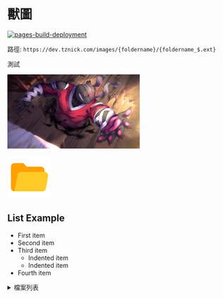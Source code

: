 ---
---
# 獸圖

[![pages-build-deployment](https://github.com/nickburrows/images/actions/workflows/pages/pages-build-deployment/badge.svg)](https://github.com/nickburrows/images/actions/workflows/pages/pages-build-deployment)

路徑: `https://dev.tznick.com/images/{foldername}/{foldername_$.ext}`

測試

![test](beek/beek_1.jpg)

![folder](img/folder.svg)

## List Example

- First item
- Second item
- Third item
  - Indented item
  - Indented item
- Fourth item

<!-- markdownlint-disable MD033 -->
<details><summary>檔案列表</summary>

- 📂 __docs__
  - 📂 __beek__
    - 📄 [beek\_1.jpg](beek/beek_1.jpg)
    - 📄 [beek\_2.jpg](beek/beek_2.jpg)
    - 📄 [beek\_3.jpg](beek/beek_3.jpg)
    - 📄 [beek\_4.jpg](beek/beek_4.jpg)
    - 📄 [beek\_5.jpg](beek/beek_5.jpg)
    - 📄 [beek\_6.jpg](beek/beek_6.jpg)
  - 📂 __car__
  - 📂 __furry__
    - 📄 [furry\_1.jpg](furry/furry_1.jpg)
    - 📄 [furry\_2.jpg](furry/furry_2.jpg)
  - 📂 __furry\_shota__
    - 📄 [furry\_shota\_1.jpg](furry_shota/furry_shota_1.jpg)
    - 📄 [furry\_shota\_10.jpg](furry_shota/furry_shota_10.jpg)
    - 📄 [furry\_shota\_11.jpg](furry_shota/furry_shota_11.jpg)
    - 📄 [furry\_shota\_12.jpg](furry_shota/furry_shota_12.jpg)
    - 📄 [furry\_shota\_13.jpg](furry_shota/furry_shota_13.jpg)
    - 📄 [furry\_shota\_14.jpg](furry_shota/furry_shota_14.jpg)
    - 📄 [furry\_shota\_15.jpg](furry_shota/furry_shota_15.jpg)
    - 📄 [furry\_shota\_16.jpg](furry_shota/furry_shota_16.jpg)
    - 📄 [furry\_shota\_17.jpg](furry_shota/furry_shota_17.jpg)
    - 📄 [furry\_shota\_18.jpg](furry_shota/furry_shota_18.jpg)
    - 📄 [furry\_shota\_19.jpg](furry_shota/furry_shota_19.jpg)
    - 📄 [furry\_shota\_2.jpg](furry_shota/furry_shota_2.jpg)
    - 📄 [furry\_shota\_20.jpg](furry_shota/furry_shota_20.jpg)
    - 📄 [furry\_shota\_21.jpg](furry_shota/furry_shota_21.jpg)
    - 📄 [furry\_shota\_22.jpg](furry_shota/furry_shota_22.jpg)
    - 📄 [furry\_shota\_23.jpg](furry_shota/furry_shota_23.jpg)
    - 📄 [furry\_shota\_24.jpg](furry_shota/furry_shota_24.jpg)
    - 📄 [furry\_shota\_3.jpg](furry_shota/furry_shota_3.jpg)
    - 📄 [furry\_shota\_4.jpg](furry_shota/furry_shota_4.jpg)
    - 📄 [furry\_shota\_5.jpg](furry_shota/furry_shota_5.jpg)
    - 📄 [furry\_shota\_6.jpg](furry_shota/furry_shota_6.jpg)
    - 📄 [furry\_shota\_7.jpg](furry_shota/furry_shota_7.jpg)
    - 📄 [furry\_shota\_8.jpg](furry_shota/furry_shota_8.jpg)
    - 📄 [furry\_shota\_9.jpg](furry_shota/furry_shota_9.jpg)
  - 📂 __game__
  - 📂 __gyee__
    - 📄 [gyee\_1.jpg](gyee/gyee_1.jpg)
    - 📄 [gyee\_2.jpg](gyee/gyee_2.jpg)
  - 📄 [index.md](index.md)
  - 📂 __kc__
    - 📄 [kc\_1.jpg](kc/kc_1.jpg)
    - 📄 [kc\_10.jpg](kc/kc_10.jpg)
    - 📄 [kc\_11.jpg](kc/kc_11.jpg)
    - 📄 [kc\_12.jpg](kc/kc_12.jpg)
    - 📄 [kc\_13.jpg](kc/kc_13.jpg)
    - 📄 [kc\_14.jpg](kc/kc_14.jpg)
    - 📄 [kc\_15.jpg](kc/kc_15.jpg)
    - 📄 [kc\_16.jpg](kc/kc_16.jpg)
    - 📄 [kc\_17.jpg](kc/kc_17.jpg)
    - 📄 [kc\_18.jpg](kc/kc_18.jpg)
    - 📄 [kc\_19.jpg](kc/kc_19.jpg)
    - 📄 [kc\_2.jpg](kc/kc_2.jpg)
    - 📄 [kc\_20.jpg](kc/kc_20.jpg)
    - 📄 [kc\_21.jpg](kc/kc_21.jpg)
    - 📄 [kc\_22.jpg](kc/kc_22.jpg)
    - 📄 [kc\_23.jpg](kc/kc_23.jpg)
    - 📄 [kc\_24.jpg](kc/kc_24.jpg)
    - 📄 [kc\_25.jpg](kc/kc_25.jpg)
    - 📄 [kc\_26.jpg](kc/kc_26.jpg)
    - 📄 [kc\_27.jpg](kc/kc_27.jpg)
    - 📄 [kc\_28.jpg](kc/kc_28.jpg)
    - 📄 [kc\_29.jpg](kc/kc_29.jpg)
    - 📄 [kc\_3.jpg](kc/kc_3.jpg)
    - 📄 [kc\_30.jpg](kc/kc_30.jpg)
    - 📄 [kc\_31.jpg](kc/kc_31.jpg)
    - 📄 [kc\_32.jpg](kc/kc_32.jpg)
    - 📄 [kc\_33.jpg](kc/kc_33.jpg)
    - 📄 [kc\_34.jpg](kc/kc_34.jpg)
    - 📄 [kc\_35.jpg](kc/kc_35.jpg)
    - 📄 [kc\_36.jpg](kc/kc_36.jpg)
    - 📄 [kc\_37.jpg](kc/kc_37.jpg)
    - 📄 [kc\_38.jpg](kc/kc_38.jpg)
    - 📄 [kc\_39.jpg](kc/kc_39.jpg)
    - 📄 [kc\_4.jpg](kc/kc_4.jpg)
    - 📄 [kc\_40.jpg](kc/kc_40.jpg)
    - 📄 [kc\_41.jpg](kc/kc_41.jpg)
    - 📄 [kc\_42.jpg](kc/kc_42.jpg)
    - 📄 [kc\_43.jpg](kc/kc_43.jpg)
    - 📄 [kc\_44.jpg](kc/kc_44.jpg)
    - 📄 [kc\_45.jpg](kc/kc_45.jpg)
    - 📄 [kc\_46.jpg](kc/kc_46.jpg)
    - 📄 [kc\_5.jpg](kc/kc_5.jpg)
    - 📄 [kc\_6.jpg](kc/kc_6.jpg)
    - 📄 [kc\_7.jpg](kc/kc_7.jpg)
    - 📄 [kc\_8.jpg](kc/kc_8.jpg)
    - 📄 [kc\_9.jpg](kc/kc_9.jpg)
  - 📂 __kevin__
    - 📄 [kevin\_1.jpeg](kevin/kevin_1.jpeg)
    - 📄 [kevin\_10.jpeg](kevin/kevin_10.jpeg)
    - 📄 [kevin\_100.jpeg](kevin/kevin_100.jpeg)
    - 📄 [kevin\_101.jpeg](kevin/kevin_101.jpeg)
    - 📄 [kevin\_102.jpeg](kevin/kevin_102.jpeg)
    - 📄 [kevin\_103.jpeg](kevin/kevin_103.jpeg)
    - 📄 [kevin\_104.jpeg](kevin/kevin_104.jpeg)
    - 📄 [kevin\_105.jpeg](kevin/kevin_105.jpeg)
    - 📄 [kevin\_106.jpeg](kevin/kevin_106.jpeg)
    - 📄 [kevin\_107.jpeg](kevin/kevin_107.jpeg)
    - 📄 [kevin\_108.jpeg](kevin/kevin_108.jpeg)
    - 📄 [kevin\_109.jpeg](kevin/kevin_109.jpeg)
    - 📄 [kevin\_11.jpeg](kevin/kevin_11.jpeg)
    - 📄 [kevin\_110.jpeg](kevin/kevin_110.jpeg)
    - 📄 [kevin\_111.jpeg](kevin/kevin_111.jpeg)
    - 📄 [kevin\_112.jpeg](kevin/kevin_112.jpeg)
    - 📄 [kevin\_113.jpeg](kevin/kevin_113.jpeg)
    - 📄 [kevin\_114.jpeg](kevin/kevin_114.jpeg)
    - 📄 [kevin\_115.jpeg](kevin/kevin_115.jpeg)
    - 📄 [kevin\_116.jpeg](kevin/kevin_116.jpeg)
    - 📄 [kevin\_117.jpeg](kevin/kevin_117.jpeg)
    - 📄 [kevin\_118.jpeg](kevin/kevin_118.jpeg)
    - 📄 [kevin\_119.jpeg](kevin/kevin_119.jpeg)
    - 📄 [kevin\_12.jpeg](kevin/kevin_12.jpeg)
    - 📄 [kevin\_120.jpeg](kevin/kevin_120.jpeg)
    - 📄 [kevin\_121.jpeg](kevin/kevin_121.jpeg)
    - 📄 [kevin\_122.jpeg](kevin/kevin_122.jpeg)
    - 📄 [kevin\_123.jpeg](kevin/kevin_123.jpeg)
    - 📄 [kevin\_124.jpeg](kevin/kevin_124.jpeg)
    - 📄 [kevin\_125.jpeg](kevin/kevin_125.jpeg)
    - 📄 [kevin\_126.jpeg](kevin/kevin_126.jpeg)
    - 📄 [kevin\_127.jpeg](kevin/kevin_127.jpeg)
    - 📄 [kevin\_128.jpeg](kevin/kevin_128.jpeg)
    - 📄 [kevin\_129.jpeg](kevin/kevin_129.jpeg)
    - 📄 [kevin\_13.jpeg](kevin/kevin_13.jpeg)
    - 📄 [kevin\_130.jpeg](kevin/kevin_130.jpeg)
    - 📄 [kevin\_131.jpeg](kevin/kevin_131.jpeg)
    - 📄 [kevin\_132.png](kevin/kevin_132.png)
    - 📄 [kevin\_133.png](kevin/kevin_133.png)
    - 📄 [kevin\_134.png](kevin/kevin_134.png)
    - 📄 [kevin\_135.png](kevin/kevin_135.png)
    - 📄 [kevin\_136.jpeg](kevin/kevin_136.jpeg)
    - 📄 [kevin\_137.jpeg](kevin/kevin_137.jpeg)
    - 📄 [kevin\_138.jpeg](kevin/kevin_138.jpeg)
    - 📄 [kevin\_139.jpeg](kevin/kevin_139.jpeg)
    - 📄 [kevin\_14.jpeg](kevin/kevin_14.jpeg)
    - 📄 [kevin\_140.jpeg](kevin/kevin_140.jpeg)
    - 📄 [kevin\_141.jpeg](kevin/kevin_141.jpeg)
    - 📄 [kevin\_142.jpeg](kevin/kevin_142.jpeg)
    - 📄 [kevin\_143.jpeg](kevin/kevin_143.jpeg)
    - 📄 [kevin\_144.jpeg](kevin/kevin_144.jpeg)
    - 📄 [kevin\_145.jpeg](kevin/kevin_145.jpeg)
    - 📄 [kevin\_146.jpeg](kevin/kevin_146.jpeg)
    - 📄 [kevin\_147.jpeg](kevin/kevin_147.jpeg)
    - 📄 [kevin\_148.jpeg](kevin/kevin_148.jpeg)
    - 📄 [kevin\_149.jpeg](kevin/kevin_149.jpeg)
    - 📄 [kevin\_15.jpeg](kevin/kevin_15.jpeg)
    - 📄 [kevin\_150.jpeg](kevin/kevin_150.jpeg)
    - 📄 [kevin\_151.jpeg](kevin/kevin_151.jpeg)
    - 📄 [kevin\_152.jpeg](kevin/kevin_152.jpeg)
    - 📄 [kevin\_153.jpeg](kevin/kevin_153.jpeg)
    - 📄 [kevin\_154.jpeg](kevin/kevin_154.jpeg)
    - 📄 [kevin\_155.jpeg](kevin/kevin_155.jpeg)
    - 📄 [kevin\_156.jpeg](kevin/kevin_156.jpeg)
    - 📄 [kevin\_157.jpeg](kevin/kevin_157.jpeg)
    - 📄 [kevin\_158.jpeg](kevin/kevin_158.jpeg)
    - 📄 [kevin\_159.jpeg](kevin/kevin_159.jpeg)
    - 📄 [kevin\_16.jpeg](kevin/kevin_16.jpeg)
    - 📄 [kevin\_160.jpeg](kevin/kevin_160.jpeg)
    - 📄 [kevin\_161.jpeg](kevin/kevin_161.jpeg)
    - 📄 [kevin\_162.jpeg](kevin/kevin_162.jpeg)
    - 📄 [kevin\_163.gif](kevin/kevin_163.gif)
    - 📄 [kevin\_164.jpeg](kevin/kevin_164.jpeg)
    - 📄 [kevin\_165.jpeg](kevin/kevin_165.jpeg)
    - 📄 [kevin\_166.jpeg](kevin/kevin_166.jpeg)
    - 📄 [kevin\_167.jpeg](kevin/kevin_167.jpeg)
    - 📄 [kevin\_168.jpeg](kevin/kevin_168.jpeg)
    - 📄 [kevin\_169.jpeg](kevin/kevin_169.jpeg)
    - 📄 [kevin\_17.jpeg](kevin/kevin_17.jpeg)
    - 📄 [kevin\_170.jpeg](kevin/kevin_170.jpeg)
    - 📄 [kevin\_171.jpeg](kevin/kevin_171.jpeg)
    - 📄 [kevin\_172.jpeg](kevin/kevin_172.jpeg)
    - 📄 [kevin\_173.jpeg](kevin/kevin_173.jpeg)
    - 📄 [kevin\_174.jpeg](kevin/kevin_174.jpeg)
    - 📄 [kevin\_175.jpeg](kevin/kevin_175.jpeg)
    - 📄 [kevin\_176.jpeg](kevin/kevin_176.jpeg)
    - 📄 [kevin\_177.jpeg](kevin/kevin_177.jpeg)
    - 📄 [kevin\_178.png](kevin/kevin_178.png)
    - 📄 [kevin\_179.jpeg](kevin/kevin_179.jpeg)
    - 📄 [kevin\_18.jpeg](kevin/kevin_18.jpeg)
    - 📄 [kevin\_180.jpeg](kevin/kevin_180.jpeg)
    - 📄 [kevin\_181.jpeg](kevin/kevin_181.jpeg)
    - 📄 [kevin\_182.jpeg](kevin/kevin_182.jpeg)
    - 📄 [kevin\_183.jpeg](kevin/kevin_183.jpeg)
    - 📄 [kevin\_184.jpeg](kevin/kevin_184.jpeg)
    - 📄 [kevin\_185.jpeg](kevin/kevin_185.jpeg)
    - 📄 [kevin\_19.jpeg](kevin/kevin_19.jpeg)
    - 📄 [kevin\_2.jpeg](kevin/kevin_2.jpeg)
    - 📄 [kevin\_20.jpeg](kevin/kevin_20.jpeg)
    - 📄 [kevin\_21.jpeg](kevin/kevin_21.jpeg)
    - 📄 [kevin\_22.jpeg](kevin/kevin_22.jpeg)
    - 📄 [kevin\_23.jpeg](kevin/kevin_23.jpeg)
    - 📄 [kevin\_24.jpeg](kevin/kevin_24.jpeg)
    - 📄 [kevin\_25.jpeg](kevin/kevin_25.jpeg)
    - 📄 [kevin\_26.jpeg](kevin/kevin_26.jpeg)
    - 📄 [kevin\_27.jpeg](kevin/kevin_27.jpeg)
    - 📄 [kevin\_28.jpeg](kevin/kevin_28.jpeg)
    - 📄 [kevin\_29.jpeg](kevin/kevin_29.jpeg)
    - 📄 [kevin\_3.jpeg](kevin/kevin_3.jpeg)
    - 📄 [kevin\_30.jpeg](kevin/kevin_30.jpeg)
    - 📄 [kevin\_31.jpeg](kevin/kevin_31.jpeg)
    - 📄 [kevin\_32.jpeg](kevin/kevin_32.jpeg)
    - 📄 [kevin\_33.jpeg](kevin/kevin_33.jpeg)
    - 📄 [kevin\_34.jpeg](kevin/kevin_34.jpeg)
    - 📄 [kevin\_35.jpeg](kevin/kevin_35.jpeg)
    - 📄 [kevin\_36.jpeg](kevin/kevin_36.jpeg)
    - 📄 [kevin\_37.jpeg](kevin/kevin_37.jpeg)
    - 📄 [kevin\_38.jpeg](kevin/kevin_38.jpeg)
    - 📄 [kevin\_39.jpeg](kevin/kevin_39.jpeg)
    - 📄 [kevin\_4.jpeg](kevin/kevin_4.jpeg)
    - 📄 [kevin\_40.jpeg](kevin/kevin_40.jpeg)
    - 📄 [kevin\_41.jpeg](kevin/kevin_41.jpeg)
    - 📄 [kevin\_42.jpeg](kevin/kevin_42.jpeg)
    - 📄 [kevin\_43.jpeg](kevin/kevin_43.jpeg)
    - 📄 [kevin\_44.jpeg](kevin/kevin_44.jpeg)
    - 📄 [kevin\_45.jpeg](kevin/kevin_45.jpeg)
    - 📄 [kevin\_46.jpeg](kevin/kevin_46.jpeg)
    - 📄 [kevin\_47.jpeg](kevin/kevin_47.jpeg)
    - 📄 [kevin\_48.jpeg](kevin/kevin_48.jpeg)
    - 📄 [kevin\_49.jpeg](kevin/kevin_49.jpeg)
    - 📄 [kevin\_5.jpeg](kevin/kevin_5.jpeg)
    - 📄 [kevin\_50.jpeg](kevin/kevin_50.jpeg)
    - 📄 [kevin\_51.jpeg](kevin/kevin_51.jpeg)
    - 📄 [kevin\_52.jpeg](kevin/kevin_52.jpeg)
    - 📄 [kevin\_53.jpeg](kevin/kevin_53.jpeg)
    - 📄 [kevin\_54.jpeg](kevin/kevin_54.jpeg)
    - 📄 [kevin\_55.jpeg](kevin/kevin_55.jpeg)
    - 📄 [kevin\_56.jpeg](kevin/kevin_56.jpeg)
    - 📄 [kevin\_57.jpeg](kevin/kevin_57.jpeg)
    - 📄 [kevin\_58.jpeg](kevin/kevin_58.jpeg)
    - 📄 [kevin\_59.jpeg](kevin/kevin_59.jpeg)
    - 📄 [kevin\_6.jpeg](kevin/kevin_6.jpeg)
    - 📄 [kevin\_60.jpeg](kevin/kevin_60.jpeg)
    - 📄 [kevin\_61.jpeg](kevin/kevin_61.jpeg)
    - 📄 [kevin\_62.jpeg](kevin/kevin_62.jpeg)
    - 📄 [kevin\_63.jpeg](kevin/kevin_63.jpeg)
    - 📄 [kevin\_64.jpeg](kevin/kevin_64.jpeg)
    - 📄 [kevin\_65.jpeg](kevin/kevin_65.jpeg)
    - 📄 [kevin\_66.jpeg](kevin/kevin_66.jpeg)
    - 📄 [kevin\_67.jpeg](kevin/kevin_67.jpeg)
    - 📄 [kevin\_68.jpeg](kevin/kevin_68.jpeg)
    - 📄 [kevin\_69.jpeg](kevin/kevin_69.jpeg)
    - 📄 [kevin\_7.jpeg](kevin/kevin_7.jpeg)
    - 📄 [kevin\_70.jpeg](kevin/kevin_70.jpeg)
    - 📄 [kevin\_71.jpeg](kevin/kevin_71.jpeg)
    - 📄 [kevin\_72.jpeg](kevin/kevin_72.jpeg)
    - 📄 [kevin\_73.jpeg](kevin/kevin_73.jpeg)
    - 📄 [kevin\_74.jpeg](kevin/kevin_74.jpeg)
    - 📄 [kevin\_75.jpeg](kevin/kevin_75.jpeg)
    - 📄 [kevin\_76.jpeg](kevin/kevin_76.jpeg)
    - 📄 [kevin\_77.jpeg](kevin/kevin_77.jpeg)
    - 📄 [kevin\_78.jpeg](kevin/kevin_78.jpeg)
    - 📄 [kevin\_79.jpeg](kevin/kevin_79.jpeg)
    - 📄 [kevin\_8.jpeg](kevin/kevin_8.jpeg)
    - 📄 [kevin\_80.jpeg](kevin/kevin_80.jpeg)
    - 📄 [kevin\_81.jpeg](kevin/kevin_81.jpeg)
    - 📄 [kevin\_82.jpeg](kevin/kevin_82.jpeg)
    - 📄 [kevin\_83.jpeg](kevin/kevin_83.jpeg)
    - 📄 [kevin\_84.jpeg](kevin/kevin_84.jpeg)
    - 📄 [kevin\_85.jpeg](kevin/kevin_85.jpeg)
    - 📄 [kevin\_86.jpeg](kevin/kevin_86.jpeg)
    - 📄 [kevin\_87.jpeg](kevin/kevin_87.jpeg)
    - 📄 [kevin\_88.jpeg](kevin/kevin_88.jpeg)
    - 📄 [kevin\_89.jpeg](kevin/kevin_89.jpeg)
    - 📄 [kevin\_9.jpeg](kevin/kevin_9.jpeg)
    - 📄 [kevin\_90.jpeg](kevin/kevin_90.jpeg)
    - 📄 [kevin\_91.jpeg](kevin/kevin_91.jpeg)
    - 📄 [kevin\_92.jpeg](kevin/kevin_92.jpeg)
    - 📄 [kevin\_93.jpeg](kevin/kevin_93.jpeg)
    - 📄 [kevin\_94.jpeg](kevin/kevin_94.jpeg)
    - 📄 [kevin\_95.jpeg](kevin/kevin_95.jpeg)
    - 📄 [kevin\_96.jpeg](kevin/kevin_96.jpeg)
    - 📄 [kevin\_97.jpeg](kevin/kevin_97.jpeg)
    - 📄 [kevin\_98.jpeg](kevin/kevin_98.jpeg)
    - 📄 [kevin\_99.jpeg](kevin/kevin_99.jpeg)
  - 📂 __kimono__
    - 📄 [kimono\_1.jpg](kimono/kimono_1.jpg)
    - 📄 [kimono\_2.jpg](kimono/kimono_2.jpg)
    - 📄 [kimono\_3.jpg](kimono/kimono_3.jpg)
    - 📄 [kimono\_4.jpg](kimono/kimono_4.jpg)
  - 📂 __kulau__
    - 📄 [kulau\_1.jpg](kulau/kulau_1.jpg)
    - 📄 [kulau\_2.png](kulau/kulau_2.png)
    - 📄 [kulau\_3.jpg](kulau/kulau_3.jpg)
    - 📄 [kulau\_4.jpg](kulau/kulau_4.jpg)
  - 📂 __lagoon__
    - 📄 [lagoon\_1.jpg](lagoon/lagoon_1.jpg)
    - 📄 [lagoon\_10.jpg](lagoon/lagoon_10.jpg)
    - 📄 [lagoon\_11.jpg](lagoon/lagoon_11.jpg)
    - 📄 [lagoon\_12.jpg](lagoon/lagoon_12.jpg)
    - 📄 [lagoon\_13.jpg](lagoon/lagoon_13.jpg)
    - 📄 [lagoon\_14.jpg](lagoon/lagoon_14.jpg)
    - 📄 [lagoon\_15.jpg](lagoon/lagoon_15.jpg)
    - 📄 [lagoon\_16.jpg](lagoon/lagoon_16.jpg)
    - 📄 [lagoon\_17.jpg](lagoon/lagoon_17.jpg)
    - 📄 [lagoon\_2.jpg](lagoon/lagoon_2.jpg)
    - 📄 [lagoon\_3.jpg](lagoon/lagoon_3.jpg)
    - 📄 [lagoon\_4.jpg](lagoon/lagoon_4.jpg)
    - 📄 [lagoon\_5.jpg](lagoon/lagoon_5.jpg)
    - 📄 [lagoon\_6.jpg](lagoon/lagoon_6.jpg)
    - 📄 [lagoon\_7.jpg](lagoon/lagoon_7.jpg)
    - 📄 [lagoon\_8.jpg](lagoon/lagoon_8.jpg)
    - 📄 [lagoon\_9.jpg](lagoon/lagoon_9.jpg)
  - 📂 __lin\_hu__
    - 📄 [lin\_hu\_1.jpg](lin_hu/lin_hu_1.jpg)
    - 📄 [lin\_hu\_10.jpg](lin_hu/lin_hu_10.jpg)
    - 📄 [lin\_hu\_11.jpg](lin_hu/lin_hu_11.jpg)
    - 📄 [lin\_hu\_2.jpg](lin_hu/lin_hu_2.jpg)
    - 📄 [lin\_hu\_3.jpg](lin_hu/lin_hu_3.jpg)
    - 📄 [lin\_hu\_4.jpg](lin_hu/lin_hu_4.jpg)
    - 📄 [lin\_hu\_5.jpg](lin_hu/lin_hu_5.jpg)
    - 📄 [lin\_hu\_6.jpg](lin_hu/lin_hu_6.jpg)
    - 📄 [lin\_hu\_7.jpg](lin_hu/lin_hu_7.jpg)
    - 📄 [lin\_hu\_8.jpg](lin_hu/lin_hu_8.jpg)
    - 📄 [lin\_hu\_9.jpg](lin_hu/lin_hu_9.jpg)
  - 📄 [list.md](list.md)
  - 📂 __pokemon__
    - 📄 [pokemon\_1.jpg](pokemon/pokemon_1.jpg)
    - 📄 [pokemon\_10.jpg](pokemon/pokemon_10.jpg)
    - 📄 [pokemon\_11.jpg](pokemon/pokemon_11.jpg)
    - 📄 [pokemon\_12.jpg](pokemon/pokemon_12.jpg)
    - 📄 [pokemon\_13.jpg](pokemon/pokemon_13.jpg)
    - 📄 [pokemon\_14.png](pokemon/pokemon_14.png)
    - 📄 [pokemon\_2.jpg](pokemon/pokemon_2.jpg)
    - 📄 [pokemon\_3.jpg](pokemon/pokemon_3.jpg)
    - 📄 [pokemon\_4.jpg](pokemon/pokemon_4.jpg)
    - 📄 [pokemon\_5.jpg](pokemon/pokemon_5.jpg)
    - 📄 [pokemon\_6.jpg](pokemon/pokemon_6.jpg)
    - 📄 [pokemon\_7.jpg](pokemon/pokemon_7.jpg)
    - 📄 [pokemon\_8.jpg](pokemon/pokemon_8.jpg)
    - 📄 [pokemon\_9.jpg](pokemon/pokemon_9.jpg)
  - 📂 __sdo__
    - 📄 [sdo\_1.jpg](sdo/sdo_1.jpg)
    - 📄 [sdo\_2.jpg](sdo/sdo_2.jpg)
    - 📄 [sdo\_3.jpg](sdo/sdo_3.jpg)
    - 📄 [sdo\_4.jpg](sdo/sdo_4.jpg)
    - 📄 [sdo\_5.jpg](sdo/sdo_5.jpg)
  - 📂 __shuchi__
    - 📄 [shuchi\_1.jpg](shuchi/shuchi_1.jpg)
    - 📄 [shuchi\_2.jpg](shuchi/shuchi_2.jpg)
    - 📄 [shuchi\_3.jpg](shuchi/shuchi_3.jpg)
    - 📄 [shuchi\_4.png](shuchi/shuchi_4.png)
    - 📄 [shuchi\_5.png](shuchi/shuchi_5.png)
    - 📄 [shuchi\_6.png](shuchi/shuchi_6.png)
    - 📄 [shuchi\_7.jpg](shuchi/shuchi_7.jpg)
    - 📄 [shuchi\_8.jpg](shuchi/shuchi_8.jpg)
  - 📂 __sum__
    - 📄 [sum\_1.jpg](sum/sum_1.jpg)
    - 📄 [sum\_10.jpg](sum/sum_10.jpg)
    - 📄 [sum\_11.jpg](sum/sum_11.jpg)
    - 📄 [sum\_12.jpg](sum/sum_12.jpg)
    - 📄 [sum\_13.png](sum/sum_13.png)
    - 📄 [sum\_14.jpg](sum/sum_14.jpg)
    - 📄 [sum\_15.jpg](sum/sum_15.jpg)
    - 📄 [sum\_16.jpg](sum/sum_16.jpg)
    - 📄 [sum\_17.jpg](sum/sum_17.jpg)
    - 📄 [sum\_18.jpg](sum/sum_18.jpg)
    - 📄 [sum\_19.jpg](sum/sum_19.jpg)
    - 📄 [sum\_2.jpg](sum/sum_2.jpg)
    - 📄 [sum\_20.jpg](sum/sum_20.jpg)
    - 📄 [sum\_21.jpg](sum/sum_21.jpg)
    - 📄 [sum\_22.jpg](sum/sum_22.jpg)
    - 📄 [sum\_23.jpg](sum/sum_23.jpg)
    - 📄 [sum\_3.jpg](sum/sum_3.jpg)
    - 📄 [sum\_4.jpg](sum/sum_4.jpg)
    - 📄 [sum\_5.jpg](sum/sum_5.jpg)
    - 📄 [sum\_6.jpg](sum/sum_6.jpg)
    - 📄 [sum\_7.jpg](sum/sum_7.jpg)
    - 📄 [sum\_8.jpg](sum/sum_8.jpg)
    - 📄 [sum\_9.jpg](sum/sum_9.jpg)
  - 📂 __take__
    - 📄 [take\_1.jpg](take/take_1.jpg)
    - 📄 [take\_10.jpg](take/take_10.jpg)
    - 📄 [take\_11.jpg](take/take_11.jpg)
    - 📄 [take\_12.jpg](take/take_12.jpg)
    - 📄 [take\_13.png](take/take_13.png)
    - 📄 [take\_14.jpg](take/take_14.jpg)
    - 📄 [take\_15.jpg](take/take_15.jpg)
    - 📄 [take\_16.jpg](take/take_16.jpg)
    - 📄 [take\_17.jpg](take/take_17.jpg)
    - 📄 [take\_18.jpg](take/take_18.jpg)
    - 📄 [take\_19.jpg](take/take_19.jpg)
    - 📄 [take\_2.jpg](take/take_2.jpg)
    - 📄 [take\_20.jpg](take/take_20.jpg)
    - 📄 [take\_21.jpg](take/take_21.jpg)
    - 📄 [take\_22.jpg](take/take_22.jpg)
    - 📄 [take\_23.jpg](take/take_23.jpg)
    - 📄 [take\_24.png](take/take_24.png)
    - 📄 [take\_3.jpg](take/take_3.jpg)
    - 📄 [take\_4.jpg](take/take_4.jpg)
    - 📄 [take\_5.jpg](take/take_5.jpg)
    - 📄 [take\_6.jpg](take/take_6.jpg)
    - 📄 [take\_7.jpg](take/take_7.jpg)
    - 📄 [take\_8.jpg](take/take_8.jpg)
    - 📄 [take\_9.jpg](take/take_9.jpg)

</details>
